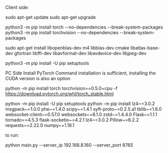 Client side:

sudo apt-get update
sudo apt-get upgrade


python3 -m pip install torch --no-dependencies --break-system-packages
python3 -m pip install torchvision --no-dependencies --break-system-packages

sudo apt-get install libopenblas-dev m4 libblas-dev cmake libatlas-base-dev gfortran libffi-dev libavformat-dev libavdevice-dev libjpeg-dev

python3 -m pip install -U pip setuptools

PC Side
Install PyTorch
Command installation is sufficient, installing the CUDA version is also an option

python -m pip install torch torchvision==0.5.0+cpu -f https://download.pytorch.org/whl/torch_stable.html

python -m pip install -U pip setuptools
python -m pip install lz4~=3.0.2 msgpack~=1.0.0 phe~=1.4.0 scipy~=1.4.1 syft-proto~=0.2.5.a1 tblib~=1.6.0 websocket-client~=0.57.0 websockets~=8.1.0 zstd~=1.4.4.0 Flask~=1.1.1 tornado==4.5.3 flask-socketio~=4.2.1 lz4~=3.0.2 Pillow~=6.2.2 requests~=2.22.0 numpy~=1.18.1


to run:

python main.py --server_ip 192.168.8.160 --server_port 8765
